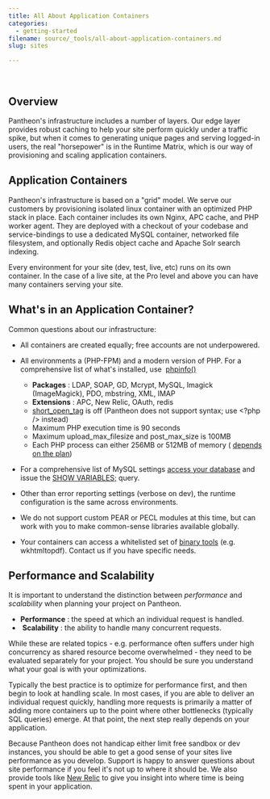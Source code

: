 ```yaml
---
title: All About Application Containers
categories:
  - getting-started
filename: source/_tools/all-about-application-containers.md
slug: sites

---
```


 
## Overview

Pantheon's infrastructure includes a number of layers. Our edge layer provides robust caching to help your site perform quickly under a traffic spike, but when it comes to generating unique pages and serving logged-in users, the real "horsepower" is in the Runtime Matrix, which is our way of provisioning and scaling application containers.

## Application Containers

Pantheon's infrastructure is based on a "grid" model. We serve our customers by provisioning isolated linux container with an optimized PHP stack in place. Each container includes its own Nginx, APC cache, and PHP worker agent. They are deployed with a checkout of your codebase and service-bindings to use a dedicated MySQL container, networked file filesystem, and optionally Redis object cache and Apache Solr search indexing.

Every environment for your site (dev, test, live, etc) runs on its own container. In the case of a live site, at the Pro level and above you can have many containers serving your site.

## What's in an Application Container?

Common questions about our infrastructure:

- All containers are created equally; free accounts are not underpowered.
- All environments a (PHP-FPM) and a modern version of PHP. For a comprehensive list of what's installed, use  [phpinfo()](http://php.net/manual/en/function.phpinfo.php)
  - **Packages** : LDAP, SOAP, GD, Mcrypt, MySQL, Imagick (ImageMagick), PDO, mbstring, XML, IMAP
  - **Extensions** : APC, New Relic, OAuth, redis
  - [short\_open\_tag](http://www.php.net/manual/en/ini.core.php#ini.short-open-tag) is off (Pantheon does not support <? ?> syntax; use <?php /> instead)
  - Maximum PHP execution time is 90 seconds
  - Maximum upload\_max\_filesize and post\_max\_size is 100MB
  - Each PHP process can either 256MB or 512MB of memory ( [depends on the plan](https://www.getpantheon.com/pricing))

- For a comprehensive list of MySQL settings [access your database](/documentation/advanced-topics/accessing-mysql-databases/) and issue the [SHOW VARIABLES;](http://dev.mysql.com/doc/refman/5.0/en/show-variables.html) query.
- Other than error reporting settings (verbose on dev), the runtime configuration is the same across environments.
- We do not support custom PEAR or PECL modules at this time, but can work with you to make common-sense libraries available globally.
- Your containers can access a whitelisted set of [binary tools](/documentation/howto/external-libraries-on-pantheon/-external-libraries-on-pantheon-) (e.g. wkhtmltopdf). Contact us if you have specific needs.

## Performance and Scalability

It is important to understand the distinction between _performance_ and _scalability_ when planning your project on Pantheon.

- **Performance** : the speed at which an individual request is handled.
- ​ **Scalability** : the ability to handle many concurrent requests.

While these are related topics - e.g. performance often suffers under high concurrency as shared resource become overwhelmed - they need to be evaluated separately for your project. You should be sure you understand what your goal is with your optimizations.

Typically the best practice is to optimize for performance first, and then begin to look at handling scale. In most cases, if you are able to deliver an individual request quickly, handling more requests is primarily a matter of adding more containers up to the point where other bottlenecks (typically SQL queries) emerge. At that point, the next step really depends on your application.

Because Pantheon does not handicap either limit free sandbox or dev instances, you should be able to get a good sense of your sites live performance as you develop. Support is happy to answer questions about site performance if you feel it's not up to where it should be. We also provide tools like [New Relic](/documentation/howto/new-relic-performance-analysis-on-pantheon/) to give you insight into where time is being spent in your application.
